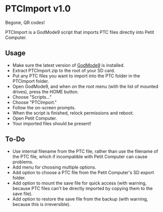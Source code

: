 # PTCImport v1.0
Begone, QR codes!

PTCImport is a GodMode9 script that imports PTC files directly into Petit Computer.

## Usage
* Make sure the latest version of [GodMode9](https://github.com/d0k3/GodMode9) is installed.
* Extract PTCImport.zip to the root of your SD card.
* Put any PTC files you want to import into the PTC folder in the PTCImport folder.
* Open GodMode9, and when on the root menu (with the list of mounted drives), press the HOME button.
* Choose "Scripts..."
* Choose "PTCImport."
* Follow the on-screen prompts.
* When the script is finished, relock permissions and reboot.
* Open Petit Computer.
* Your imported files should be present!

## To-Do
* Use internal filename from the PTC file, rather than use the filename of the PTC file, which if incompatible with Petit Computer can cause problems.
* Add menu for choosing multiple options.
* Add option to choose a PTC file from the Petit Computer's SD export folder.
* Add option to mount the save file for quick access (with warning, because PTC files can't be directly imported by copying them to the save file).
* Add option to restore the save file from the backup (with warning, because this is irreversible).
